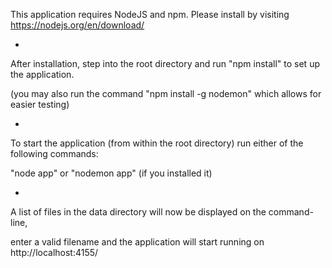 ﻿This application requires NodeJS and npm. Please install by visiting https://nodejs.org/en/download/

-

After installation, step into the root directory and run "npm install" to set up the application.

(you may also run the command "npm install -g nodemon" which allows for easier testing)

-

To start the application (from within the root directory) run either of the following commands:

"node app" or "nodemon app" (if you installed it)

-

A list of files in the data directory will now be displayed on the command-line,

enter a valid filename and the application will start running on http://localhost:4155/
